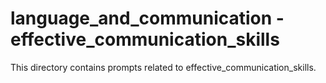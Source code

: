 # language_and_communication - effective_communication_skills

This directory contains prompts related to effective_communication_skills.